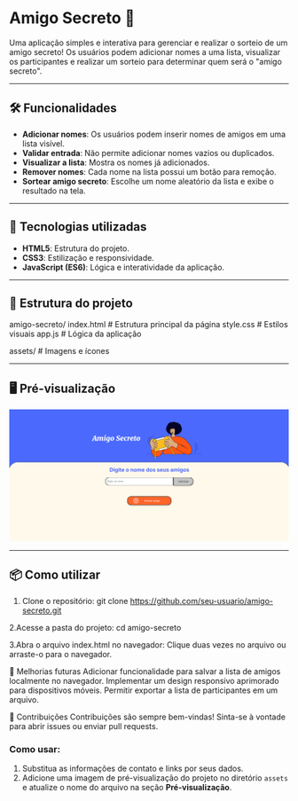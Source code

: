 # Amigo Secreto 🎁

Uma aplicação simples e interativa para gerenciar e realizar o sorteio de um amigo secreto! Os usuários podem adicionar nomes a uma lista, visualizar os participantes e realizar um sorteio para determinar quem será o "amigo secreto".

---

## 🛠️ Funcionalidades

- **Adicionar nomes**: Os usuários podem inserir nomes de amigos em uma lista visível.
- **Validar entrada**: Não permite adicionar nomes vazios ou duplicados.
- **Visualizar a lista**: Mostra os nomes já adicionados.
- **Remover nomes**: Cada nome na lista possui um botão para remoção.
- **Sortear amigo secreto**: Escolhe um nome aleatório da lista e exibe o resultado na tela.

---

## 🚀 Tecnologias utilizadas

- **HTML5**: Estrutura do projeto.
- **CSS3**: Estilização e responsividade.
- **JavaScript (ES6)**: Lógica e interatividade da aplicação.

---

## 📂 Estrutura do projeto

amigo-secreto/
index.html        # Estrutura principal da página
style.css         # Estilos visuais
app.js            # Lógica da aplicação

assets/           # Imagens e ícones

---

## 🖥️ Pré-visualização

![Imagem do projeto](assets/amigo-secreto-preview.png)

---

## 📦 Como utilizar

1. Clone o repositório:
   git clone https://github.com/seu-usuario/amigo-secreto.git

2.Acesse a pasta do projeto:
   cd amigo-secreto

3.Abra o arquivo index.html no navegador:
   Clique duas vezes no arquivo ou arraste-o para o navegador.

🌟 Melhorias futuras
Adicionar funcionalidade para salvar a lista de amigos localmente no navegador.
Implementar um design responsivo aprimorado para dispositivos móveis.
Permitir exportar a lista de participantes em um arquivo.

🤝 Contribuições
Contribuições são sempre bem-vindas! Sinta-se à vontade para abrir issues ou enviar pull requests.

### Como usar:
1. Substitua as informações de contato e links por seus dados.
2. Adicione uma imagem de pré-visualização do projeto no diretório `assets` e atualize o nome do arquivo na seção **Pré-visualização**.
